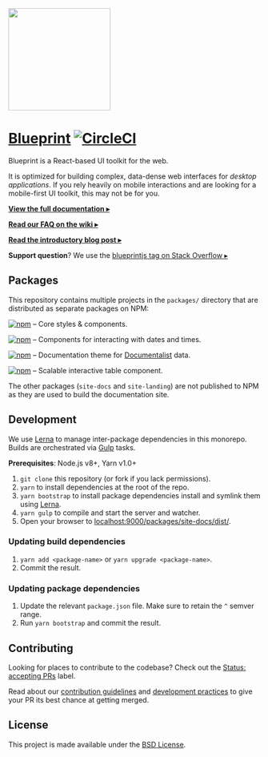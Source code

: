 <img height="204" src="https://cloud.githubusercontent.com/assets/464822/20228152/d3f36dc2-a804-11e6-80ff-51ada2d13ea7.png">

# [Blueprint](http://blueprintjs.com/) [![CircleCI](https://circleci.com/gh/palantir/blueprint.svg?style=svg&circle-token=4725ab38f16004566d6430180663d7e7f9f5da9d)](https://circleci.com/gh/palantir/blueprint)

Blueprint is a React-based UI toolkit for the web.

It is optimized for building complex, data-dense web interfaces for _desktop applications_.
If you rely heavily on mobile interactions and are looking for a mobile-first UI toolkit, this may not be for you.

[**View the full documentation ▸**](http://blueprintjs.com/docs)

[**Read our FAQ on the wiki ▸**](https://github.com/palantir/blueprint/wiki/Frequently-Asked-Questions)

[**Read the introductory blog post ▸**](https://medium.com/@palantir/scaling-product-design-with-blueprint-25492827bb4a)

**Support question**? We use the [blueprintjs tag on Stack Overflow ▸](http://stackoverflow.com/questions/tagged/blueprintjs)

## Packages

This repository contains multiple projects in the `packages/` directory that are distributed as separate packages on NPM:

[![npm](https://img.shields.io/npm/v/@blueprintjs/core.svg?label=@blueprintjs/core)](https://www.npmjs.com/package/@blueprintjs/core) &ndash; Core styles & components.

[![npm](https://img.shields.io/npm/v/@blueprintjs/datetime.svg?label=@blueprintjs/datetime)](https://www.npmjs.com/package/@blueprintjs/datetime) &ndash; Components for interacting with dates and times.

[![npm](https://img.shields.io/npm/v/@blueprintjs/docs.svg?label=@blueprintjs/docs)](https://www.npmjs.com/package/@blueprintjs/docs) &ndash; Documentation theme for [Documentalist](https://github.com/palantir/documentalist) data.

[![npm](https://img.shields.io/npm/v/@blueprintjs/table.svg?label=@blueprintjs/table)](https://www.npmjs.com/package/@blueprintjs/table) &ndash; Scalable interactive table component.

The other packages (`site-docs` and `site-landing`) are not published to NPM as they are used to build the documentation site.

## Development

We use [Lerna](https://lernajs.io/) to manage inter-package dependencies in this monorepo.
Builds are orchestrated via [Gulp](http://gulpjs.com/) tasks.

__Prerequisites__: Node.js v8+, Yarn v1.0+

1. `git clone` this repository (or fork if you lack permissions).
1. `yarn` to install dependencies at the root of the repo.
1. `yarn bootstrap` to install package dependencies install and symlink them using [Lerna](https://lernajs.io/).
1. `yarn gulp` to compile and start the server and watcher.
1. Open your browser to [localhost:9000/packages/site-docs/dist/](http://localhost:9000/packages/site-docs/dist/).

### Updating build dependencies

1. `yarn add <package-name>` or `yarn upgrade <package-name>`.
1. Commit the result.

### Updating package dependencies

1. Update the relevant `package.json` file. Make sure to retain the `^` semver range.
1. Run `yarn bootstrap` and commit the result.

## Contributing

Looking for places to contribute to the codebase? Check out the
[Status: accepting PRs](https://github.com/palantir/blueprint/labels/Status%3A%20accepting%20PRs) label.

Read about our [contribution guidelines](https://github.com/palantir/blueprint/blob/master/CONTRIBUTING.md) and
[development practices](https://github.com/palantir/blueprint/wiki/Development-Practices) to give your PR
its best chance at getting merged.

## License

This project is made available under the [BSD License](https://github.com/palantir/blueprint/blob/master/LICENSE).
